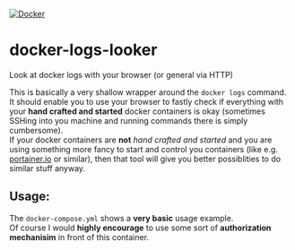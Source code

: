 [![Docker](https://github.com/baxerus/docker-logs-looker/actions/workflows/docker-publish.yml/badge.svg)](https://github.com/baxerus/docker-logs-looker/actions/workflows/docker-publish.yml)

# docker-logs-looker

Look at docker logs with your browser (or general via HTTP)

This is basically a very shallow wrapper around the `docker logs` command. It should enable you to use your browser to fastly check if everything with your **hand crafted and started** docker containers is okay (sometimes SSHing into you machine and running commands there is simply cumbersome).  
If your docker containers are **not** *hand crafted and started* and you are using something more fancy to start and control you containers (like e.g. [portainer.io](https://www.portainer.io/) or similar), then that tool will give you better possiblities to do similar stuff anyway.

## Usage:
The `docker-compose.yml` shows a **very basic** usage example.  
Of course I would **highly encourage** to use some sort of **authorization mechanisim** in front of this container.
